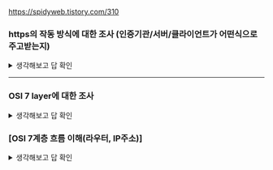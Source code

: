 https://spidyweb.tistory.com/310

### https의 작동 방식에 대한 조사 (인증기관/서버/클라이언트가 어떤식으로 주고받는지)

<details>
<summary>생각해보고 답 확인</summary>

HTTP를 SSL(Secure Sockets Layer) 프로토콜 위에서 돌아가도록하여 클라이언트와 서버가 주고받는 텍스트를 암호화합니다.

SSL 프로토콜은 SSL 인증서를 사용해 작동합니다.

 ### 1. 클라이언트가 서버로 **hello 메세지를 전송**하면서 웹 서버에 접속 시작

  **hello** **메세지**

 [ 클라이언트가 지원하는 TLS(SSL) 버전 ] / [ 지원되는 암호 제품군 ]

 [ 브라우저가 순간적으로 생성한 임의의 **난수(숫자)** ]

### 2. 서버는 클라이언트 hello 메시지에 대한 응답으로 **메시지를 전송**

**응답 메시지**

[ 서버의 SSL 인증서 ] / [ 서버에서 선택한 암호 제품군 ]

[ 서버가 순간적으로 생성한 임의의 **난수(숫자)** ]

### 4. 클라이언트가 서버의 SSL 인증서를 인증서 발행 기관(CA)을 통해 검증

[ SSL 인증서 ]
 서비스의 정보(인증서를 발급한 CA, 서비스의 도메인 등) /  서버의 공개키가 포함
< CA의 비밀키> 에 의해 암호화된 SSL 인증서

- 브라우저는 신뢰된 < CA 기업의 공개키> 는 모두 보유

- 서버가 보낸 SSL 인증서가 정말 CA가 만든 것인지를 확인하기 위해,

- 내장된 CA 공개키로 암호화된 인증서를 복호화합니다. 정상적으로 복호화되었다면 CA가 발급한 것이 증명되는 셈

※ CA -> 서버의 공개키를 저장해주는 신뢰성이 검증된 민간 기업

### 5. **브라우저는 자신이 생성한 난수와 서버의 난수를 사용하여 premaster secret을 만들고** SSL 인증서에 딸려 온 웹 사이트의 **공개키**로 이것(premaster sercret)을 암호화하여 서버로 전송

### 6. **서버는 사이트의 비밀키로, 브라우저가 보낸 premaster secret 값을 복호화합니다.**

- 복호화한 값을 master secret 값으로 저장

- 이것을 사용하여 **방금 브라우저와 만들어진 연결에 고유한 값을 부여**하기 위한 **세션키를 생성**합니다.

- **세션키**는 대칭키 암호화에 사용할 키입니다. 이것으로 브라우저와 서버 사이에 주고받는 데이터를 암호화하고 복호화합니다.

### 7. **서버/클라이언트: ⑥ SSL 핸드셰이크를 종료하고 HTTPS 통신을 시작합니다.**

 - 이제는 웹 상에서 데이터를 **세션키**를 사용해 암호화/복호화하며, HTTPS 프로토콜을 통해 주고받을 수 있습니다.

</details>

-----
### OSI 7 layer에 대한 조사

<details>
<summary>생각해보고 답 확인</summary>

OSI 7계층은 물리 계층, 데이터 링크 계층, 네트워크 계층, 전송 계층, 세션 계층, 표현 계층, 응용 계층으로 구성되어 있습니다.

**물리 계층**

 0과 1로 구성된 데이터를 선으로 전달할 수 있도록 전기적인 신호로 변환시켜주는 역할을 합니다.

**데이터 링크 계층**

point to point같은 LAN 안의 연결된 컴퓨터들끼리 MAC 주소로 통신이 가능하게 해줍니다. 이 계층에서 전송되는 단위를 프레임이라고 하고 장비로는 스위치가 있습니다.

**네트워크 계층**

 라우터 장비를 이용해 데이터를 목적지까지 안전하고 가장 빠른 경로로 전달해주는 역할을 합니다. IP 주소를 이용해 다른 LAN에 속한 컴퓨터로 데이터를 전송할 수 있습니다.

**전송 계층**

End to End 양 끝단의 사용자들이 신뢰성 있는 데이터를 주고 받을 수 있도록 해줍니다. 또한 포트번호로 데이터의 목적지가 어느 애플리케이션인지 식별할 수 있습니다. 대표적인 프로토콜로는 TCP, UDP가 있습니다.

**세션 계층**

양 끝단의 응용 프로세스가 통신을 하기 위한 방법을 제공합니다. TCP/IP 세션을 생성하고 없애는 책임이 있습니다.

**표현 계층**

데이터 표현에 대한 독립성 제공과 암호화 역할을 담당합니다.

**응용 계층**

최종 목적지로 응용 프로세스와 직접 관계하여 일반적인 응용 서비스를 수행합니다.

</details>

### [OSI 7계층 흐름 이해(라우터, IP주소)]
<details>
<summary>생각해보고 답 확인</summary>


**네트워크**

여러 대의 컴퓨터가 서로 **통신**하기 위해 연결되면 그게 바로 네트워크!

### **1) 물리 계층**

(무선 혹은 유선으로)연결되어 있는 A컴퓨터에서 B컴퓨터로 **데이터**를 보낸다고 하자.

<p align="center">
<img src="https://github.com/MentoringOrganization/Java/assets/105201451/3bc50ed5-1cb4-4706-9708-32c823155ff9" width="300" height="200"/>
 

 [ 이때, 데이터를 **전기적신호** or **광신호**로 바꾸어 B컴퓨터에 전달하는 **물리적 기술과 장비**들을 다루는 영역을 **1계층** 또는 **물리 계층**이라고 한다. ]

 [ 이때, 전기적인 신호(0,1)로 변환해서 주고 받는 기능만 수행한다. ]


### **2) 데이터 링크 계층**

이렇게 다수의 컴퓨터와 연결이 되면, 서로 다른 컴퓨터들을 구분할 필요가 있다.

그래서 **모든 통신 기기**들은 **서로 구분할 수 있는, 겹치지 않는, 유일한 번호**인 **MAC**(Media Access Control)주소를 가진다.

그래서 각 기기들이 MAC 주소로 구분되고, 서로 통신할 수 있게 된다.

그런데, 네트워크로 연결된 컴퓨터들이 많아질수록 선이 엄청 많이 필요하게 된다.

컴퓨터가 2대라면 단 하나의 선만 필요하지만, 3대라면 3개, 4대라면 6개,,,,,,

이러한 선의 낭비를 줄이기 위해 '허브, **스위치**'라는 장치가 등장했다.

<p align="center">
<img src="https://github.com/MentoringOrganization/Java/assets/105201451/da61ee63-ecd1-4a2a-baca-333cd37cc9cd" width="300" height="200"/>

하지만 또 이렇게 스위치로 모든 컴퓨터 선들이 연결되니, 각 컴퓨터들의 데이터들이 한 곳으로 모여 충돌하면서 여러 문제가 발생한다. (ex) 순서는 어떻게 할지, 동시에 들어오는 데이터들의 충돌은 어떻게 할지 등)

[ 그래서 **데이터 링크 계층**, **2계층**에서는 이런 충돌을 피하고 **어떻게 효율적으로 데이터들을 연결하여 통신을 원활하게 할지에 대한 기술과 기계**들을 다루는 영역이다. ]
 
[ 2계층 : 인접 시스템(네트워크 장치) 간 데이터 전송과 전송 오류를 제어하는 계층 ]


---

### **3) 네트워크 계층**

위와 같이 스위치로 연결된 ABCD 네트워크와 또 다른 스위치로 연결된 A'B'C'D' 네트워크를 **연결**하면 ABCDA'B'C'D'라는 또 하나의 네트워크가 됩니다.

여기까지만 보면 괜찮지만, '**같은 네트워크에 속한 모든 기기**'는 모르는 컴퓨터의 이름(주소)를 알아내기 위해, **연결된**(같은 네트워크에 속한) 모든(broad) 컴퓨터들에게 'x 컴퓨터 주소가 뭐야?'라는 질문을 던지는(cast), **브로드캐스팅**(Broadcasting, 방송)을 합니다.

그런데, 컴퓨터든 스위치든 일정 시간이 지나면 '브로드캐스팅'으로 알아낸 주소를 까먹습니다. 그래서 일정 시간마다 다시 브로드 캐스팅을 하면서 트래픽이 계속 발생하게 됩니다.

전 세계 모든 컴퓨터들을 2계층의 스위치로만 구성한다면, 전 세계 모든 기기들이 같은 네트워크에 속하게 될 것이고, 같은 네트워크에 속했기 때문에 모든 컴퓨터들이 특정시간마다 브로드캐스팅을 보내면, 엄청난 트래픽에 의해 네트워크가 마비될 것입니다.

그러므로 **네트워크를 나눠야 합니다**. 이때, 네트워크를 나눠주는 기기가 바로 **라우터**입니다.

아래와 같이 네트워크와 네트워크 사이에 끼어, **네트워크를 구분하고 또 연결**해줍니다.

<p align="center">
<img src="https://github.com/MentoringOrganization/Java/assets/105201451/73c956d5-48a1-4c3e-a590-44abd9944f9f" width="400" height="200"/>

또한 라우터는 **다른 네트워크까지의 최단 거리를 계산**해서, 목적지 네트워크까지의 최단 거리를 알고 있습니다.

<p align="center">
<img src="https://github.com/MentoringOrganization/Java/assets/105201451/590377a1-f111-4108-892f-551cccdc1974" width="300" height="200"/>


이런 식으로 수많은 라우터와 라우터들이 연결되어 전 세계 모든 네트워크가 연결된 것이 바로 인터네트워크(Internetwork), **인터넷**이다.

그런데, 라우터가 어떻게 길을 찾고, 각각의 네트워크를 구분할까?

현실에서 주소를 통해 길을 찾는 것처럼, 인터넷에서의 구분을 위한 주소가 바로 **IP 주소**이다.

인터넷에선 IP 주소로 모든 것이 구분되고 통신을 하기에, 인터넷을 사용하려면 반드시 IP주소를 할당받아야 한다.

[ 이렇게 '네트워크와 네트워크' 사이의 통신에서 사용되는 기술과 장비를 다루는 영역이 **네트워크 계층**, 3계층이다. ] 

그리고, 당연히 네트워크 계층에도 다른 네트워크와의 통신에서 데이터의 충돌, 혼선을 빚지 않게 해주고, 목적지까지 데이터를 잘 전달하게 해 주는 것이 **프로토콜 기술**

네트워크 계층인 **인터넷에서 네트워크들을 구분하고, 데이터를 효율적인 형태인 '패킷'으로 나눠주는 기술**을 '**IP**(Internet Protocol)'라고 한다.

### **4) 전송 계층**

네트워크를 구분하고, 데이터를 패킷으로 만드는 것은 IP로 해결이 됐지만, 수~많은 라우터들이 연결되어 있는 인터넷은 특정 네트워크까지 패킷을 보내는 방법에 **엄청나게 많은 경우의 수**가 있다.

그러니까 패킷들이 목적지까지 나눠져서 가다가 중간에 특정 길에 문제가 생겨 끊기면 패킷이 소실되는 일도 발생한다는 것이다.

그래서 **기기 종류와 상관없이 네트워크에 접속한 모든 기기들에게 데이터를 안전하게 전송할 수 있는 기술**이 개발되었다. 그게 바로 TCP와 UDP!

[ 이렇게 데이터를 어떻게 목적지까지 전송할지에 대한 기술과 장비를 다루는 영역이 **전송 계층**, 4계층이다. ]

데이터의 확실한 전송을 위해 전송계층에서 '**IP**'와 (**TCP** or **UDP**)를 함께 사용하면 데이터가 중간에 손상되거나 유실되었을 때 다시 보낼 수 있다.

**◆ TCP(Transmission Control Protocol)**

**정확한 데이터를 전송**하는 것이 목적이다. ex) 택배원이 직접 우리 집에 찾아와 내 사인을 받고 택배물을 나에게 전달해주는 것

**3-way-handsahke**

: 'TCP' 통신은 데이터를 전송하기 전에 3가지의 확인 과정을 거친 후에 데이터를 전송한다. 택배원이 우리집(**IP**)으로 찾아와 문을 두들기고(요청) 내가 (대답) 후, 누구냐고 물어보면(요청), 택배원이 '택배입니다' (대답)하면서 **3번 서로의 안전을 확인**한 후, 택배(**데이터)를 받게 된다**. 3-way-handshake로 인해 시간은 다소 걸리지만, 데이터 복구 기능이 있어 데이터를 안전하게 받을 수 있다는 장점이 있다.

**◆ UDP(User Datagram Protocol)**

정확한 **데이터** 배달보다는 **빠른 전송**이 목적이다.  ex) 택배원이 모든 택배물을 경비실에 두고 가는 것

TCP와는 달리 **UDP**는 **스위치**(라우터)의 **브로드캐스트 주소**(경비실)에 그냥 **데이터**(택배)를 보내버린다. 그러면 컴퓨터는 UDP 브로드캐스트를 받아본 다음 자신에게 온 것이면 받고, 아니면 무시한다. 이런 경우 실제와 마찬가지고, 택배(데이터)가 유실되거나 도둑맞아도 택배원은 책임이 없다.

**UDP**를 사용하면, 3- way-handshake가 필요한 TCP와 비교해 **매우매우 빠른 통신**이 가능하지만, 데이터가 제대로 목적지에 전달되었는지 보장할 수 없어 **안전성이 낮다**.

**신뢰성과 안정성**이 중요한 작업이라면 **TCP** 통신을 하고, 동영상과 같이 **빠른 데이터의 전송**이 필요한 작업이라면 **UDP** 통신을 사용한다.

**◆ 포트 번호(Port)**

더 효율적인 통신을 위해 사용하는 '전송 계층'의 기술은 **포트 번호(Port)**이다.

포트 번호는 **컴퓨터의 어느 애플리케이션(응용프로그램)에게 데이터를 전달할지 알려주는 번호**이다.

IP 주소가 아파트의 동번호라면, Port 번호는 아파트의 호수라고 생각하면 된다.

즉, 특정 컴퓨터의 어떤 애플리케이션에게 데이터를 전달하라고 추가적으로 적는 번호가 바로 포트 번호인 것이다.

이렇게 전송 계층에서 목적지 애플리케이션 '**포트번호**'와 '**데이터들의 순서**'를 적고 '**TCP** or **UDP**'를 써서 만든 데이터의 형태를 **세그먼트**라고 한다.

### 세션 계층(Session Layer)

'네트워크 계층의 IP'를 통해 컴퓨터를 찾아가고, '전송 계층의 포트 번호'를 이용해 컴퓨터의 애플리케이션을 찾아가고, '전송 계층의 TCP or UDP'로 안전한/빠른 연결을 확인하였다.

그러고 나면 서버의 애플리케이션과 클라이언트의 애플리케이션 사이에 **데이터 전송을 위한 논리적인 연결통로**가 생긴다.

[ 이 때, 실시간으로 데이터를 주고 받기 위한 두 컴퓨터의 논리적 연결, 만남을 **세션(Session)**이라 하고, ]

[ 이런 세션을 만들고, 유지, 종료할 때 사용되는 기술과 장비들을 '**세션 계층**'이라고 한다. ]


### 표현 계층(Presentation Layer)

세션이 만들어지고, 데이터를 전송하려고 하는데, 각 애플리케이션마다 사용하는 데이터 형태가 다르다.

[ 그래서 세션을 통해 넘어오는 데이터들을 애플리케이션에서 필요한 형태로 변환(데이터를 어떻게 변환할지 다루는 계층)해 애플리케이션에서 표현하는 계층이기 때문에 '**표현 계층**'이라고 한다. ] 

데이터를 암호화하는 계층이고, 웹에서 흐르는 데이터를 암호화하려면 반드시 표현 계층을 거쳐야 한다.

### 응용 계층(Application Layer)

[ 우리가 사용하는 사용자 인터페이스를 제공하는 응용 프로그램들의 상호작용을 다루는 계층이다. ] 

세상에 정말 수없이 많은 응용프로그램이 있듯, 각 응용 프로그램에 사용하는 수많은 프로토콜이 있다.

대표적으로 인터넷상에서 문자(Hyper Text) 데이터를 다루는 프로토콜 **HTTP**, 파일을 주고 받을 때 사용하는 프로토콜 **FTP**, 도메인 네임서버를 찾을 때 사용하는 프로토콜 **DNS**, SSH 연결을 할 때 사용하는 프로토콜 **SSH** 등이 있다.


</details>

